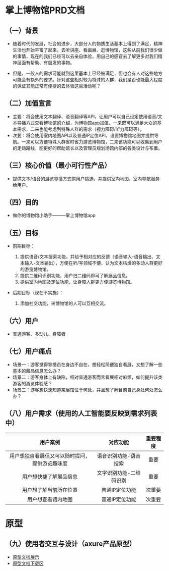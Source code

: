 # 掌上博物馆PRD文档
## （一）背景

- 随着时代的发展，社会的进步，大部分人的物质生活基本上得到了满足，精神生活也开始丰富了起来。去听讲座、看画展、逛博物馆，这些从前我们很少做的事情，现在的我们已经可以去亲自体验，用自己的感官去了解更多对我们精神层面有帮助、有启发的事物。

- 但是，一般人的需求可能就到这里基本上已经被满足，但也会有人对这些地方可能会有额外的要求。针对这些相对较为特殊的人群，我们是否也能最大程度的保证其能正常有便捷的去体验这些活动呢？

## （二）加值宣言

- 主要：将会使用文本翻译、语音翻译等API，让用户可以自己设定使用语音/文本导播方式查看博物馆的介绍，为博物馆app加值。一来既可以满足大众的基本需求，二来也能考虑到特殊人群的需求（视力障碍/听力障碍等）。
- 次要：将会使用室内地图API以及普通IP定位API，设置博物馆地图并提供导航。一来可以方便特殊人群省时省力游览博物馆，二来该功能可以收集到用户的走动路线，能更好的帮助馆长以及管理员规划场馆内部的各类设计与布置。

## （三）核心价值（最小可行性产品）

- 提供文本/语音的游览导播方式供用户挑选，并提供室内地图、室内导航服务给用户。

## （四）目的

- 做你的博物馆小助手———掌上博物馆app

## （五）目标
- 前期目标：
  1. 提供语音/文本搜索功能，并给予相对应的反馈（语音输入-语音输出、文本输入-文本输出），方便在听/写领域不便、认为文本枯燥的多动人群更好的游览博物馆。
  2. 提供二维码识别功能，用户扫二维码即可了解展品信息。
  3. 提供室内地图及定位功能，让身障人群更方便游览博物馆。

- 后期目标（现在不实施）：
  1. 添加社交功能，来博物馆的人可以互相交流。

## （六）用户
- 普通游客、多动儿、身障者

## （七）用户痛点
- 场景一：游客觉得导播员在身边不自在，想轻松简便独自看展，又想了解一些基本的藏品信息怎么办？
- 场景二：游客身体上有缺陷，相对普通游客而言看展相对麻烦，如何提升该类游客的游览体验感？
- 场景三：游客想快速知道某展馆位于何处，并且想了解目前自己身处何处怎么办？

## （八）用户需求（使用的人工智能要反映到需求列表中）

| 用户案例 | 对应功能 | 重要程度 |
:---:|:---:|:---:|
| 用户想独自看展但又可以随时提问，提供游览趣味度 | 语音识别功能-语音搜索 | 重要 |
| 用户想快捷了解展品信息 | 文字识别功能-二维码识别 | 重要 |
| 用户想了解当前所在位置 | 普通IP定位功能 | 次重要 |
| 用户想查看馆内地图 | 普通IP定位功能 | 次重要 |

# 原型
## （九）使用者交互与设计（axure产品原型）
- [原型文档展示](https://pl728329.github.io/museum_axure/#g=1&p=%E4%BA%A7%E5%93%81%E7%BB%93%E6%9E%84%E5%9B%BE)
- [原型文档下载区](https://github.com/PL728329/museum_axure)
